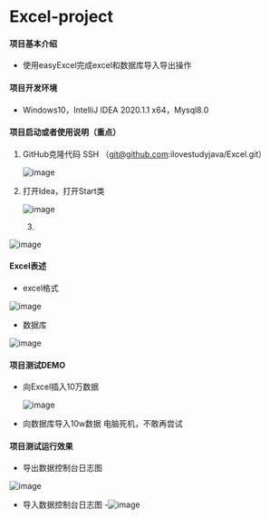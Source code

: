 # Excel-project


#### 项目基本介绍

- 使用easyExcel完成excel和数据库导入导出操作

#### 项目开发环境

- Windows10，IntelliJ IDEA 2020.1.1 x64，Mysql8.0

#### 项目启动或者使用说明（重点）

1. GitHub克隆代码 SSH  （git@github.com:ilovestudyjava/Excel.git）

   ![image](https://user-images.githubusercontent.com/106589093/171409467-da29ea82-d4e4-489e-a2d2-547181b25508.png)

   

2. 打开Idea，打开Start类

   ![image](https://user-images.githubusercontent.com/106589093/171409533-734e6f00-34ad-4614-8566-9541925bd8fa.png)

   3.

  ![image](https://user-images.githubusercontent.com/106589093/171409632-0ed1d9a5-9c3b-494f-b61f-b8ac1bb705c8.png)
   

#### Excel表述

- excel格式

 ![image](https://user-images.githubusercontent.com/106589093/171409683-2593ac7c-5823-43bc-aa71-ca32493c0826.png)

* 数据库

 ![image](https://user-images.githubusercontent.com/106589093/171409729-51759c75-f30d-4fcf-a6eb-876bc4121159.png)

  

#### 项目测试DEMO

- 向Excel插入10万数据

  ![image](https://user-images.githubusercontent.com/106589093/171409766-2d591c48-6d81-47e8-b13d-d9b6056219d9.png)

* 向数据库导入10w数据
电脑死机，不敢再尝试
  
#### 项目测试运行效果

* 导出数据控制台日志图

![image](https://user-images.githubusercontent.com/106589093/171409850-f5e0db71-9653-4970-9a5e-89884b26936b.png)



- 导入数据控制台日志图
-![image](https://user-images.githubusercontent.com/106589093/171409888-23563828-ebe7-412d-a101-e298f27d4a6c.png)

